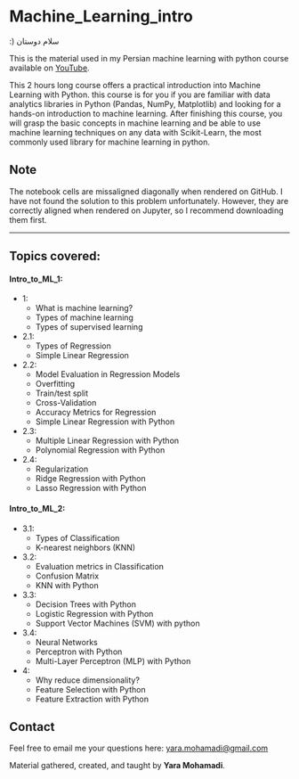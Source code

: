# Machine_Learning_intro

:) سلام دوستان

This is the material used in my Persian machine learning with python course available on [YouTube](https://www.youtube.com/playlist?list=PL2_W-QFuPimVkqWnFnSf-kOWtrGs1avpO). 

This 2 hours long course offers a practical introduction into Machine Learning with Python. 
this course is for you if you are familiar with data analytics libraries in Python (Pandas, NumPy, Matplotlib) and looking for a hands-on introduction to machine learning.
After finishing this course, you will grasp the basic concepts in machine learning and be able to use machine learning techniques on any data with Scikit-Learn, the most commonly used library for machine learning in python.

## Note
The notebook cells are missaligned diagonally when rendered on GitHub. I have not found the solution to this problem unfortunately. However, they are correctly aligned when rendered on Jupyter, so I recommend downloading them first.

<hr>

## Topics covered:

#### Intro_to_ML_1:
  - 1:
    - What is machine learning?
    - Types of machine learning
    - Types of supervised learning
  - 2.1:
    - Types of Regression
    - Simple Linear Regression
  - 2.2:
    - Model Evaluation in Regression Models
    - Overfitting
    - Train/test split
    - Cross-Validation
    - Accuracy Metrics for Regression
    - Simple Linear Regression with Python
  - 2.3:
    - Multiple Linear Regression with Python
    - Polynomial Regression with Python
  - 2.4:
    - Regularization 
    - Ridge Regression with Python
    - Lasso Regression with Python

#### Intro_to_ML_2:
  - 3.1:
    - Types of Classification
    - K-nearest neighbors (KNN)
  - 3.2:
    - Evaluation metrics in Classification
    - Confusion Matrix
    - KNN with Python
  - 3.3:
    - Decision Trees with Python
    - Logistic Regression with Python
    - Support Vector Machines (SVM) with python
  - 3.4:
    - Neural Networks
    - Perceptron with Python
    - Multi-Layer Perceptron (MLP) with Python
  - 4:
    - Why reduce dimensionality?
    - Feature Selection with Python
    - Feature Extraction with Python


## Contact

Feel free to email me your questions here: yara.mohamadi@gmail.com

Material gathered, created, and taught by <b>Yara Mohamadi</b>.

